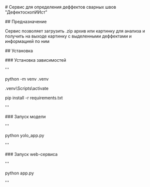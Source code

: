 ﻿\# Сервис для определения деффектов сварных швов "ДефектоскопИИст"

\## Предназначение

Сервис позволяет загрузить .zip архив или картинку для анализа и получить на выходе картинку с выделенными деффектами и информацией по ним

\## Установка

\### Установка зависимостей

'''

python -m venv .venv

.venv\Scripts\activate

pip install -r requirements.txt

'''

\### Запуск модели

'''

python yolo\_app.py

'''

\### Запуск web-сервиса

'''

python app.py

'''

